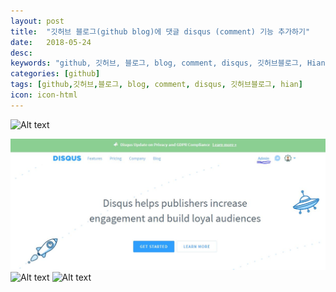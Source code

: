 ```yaml
---
layout: post
title:  "깃허브 블로그(github blog)에 댓글 disqus (comment) 기능 추가하기"
date:   2018-05-24
desc: 
keywords: "github, 깃허브, 블로그, blog, comment, disqus, 깃허브블로그, Hian"
categories: [github]
tags: [github,깃허브,블로그, blog, comment, disqus, 깃허브블로그, hian]
icon: icon-html
---
```

![Alt text](/path/to/img.jpg)


![Alt text](/static/assets/gitblog/01.JPG)
![Alt text](/assets/gitblog/01.JPG)
![Alt text](/gitblog/01.JPG)
